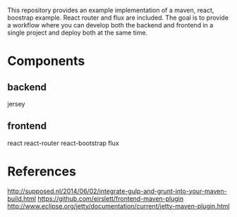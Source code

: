 This repository provides an example implementation of a maven, react, boostrap example. React router and flux are included.
The goal is to provide a workflow where you can develop both the backend and frontend in a single project and deploy both at the same time.

# Components #

## backend ##

jersey

## frontend ##

react
react-router
react-bootstrap
flux

# References #

http://supposed.nl/2014/06/02/integrate-gulp-and-grunt-into-your-maven-build.html
https://github.com/eirslett/frontend-maven-plugin
http://www.eclipse.org/jetty/documentation/current/jetty-maven-plugin.html